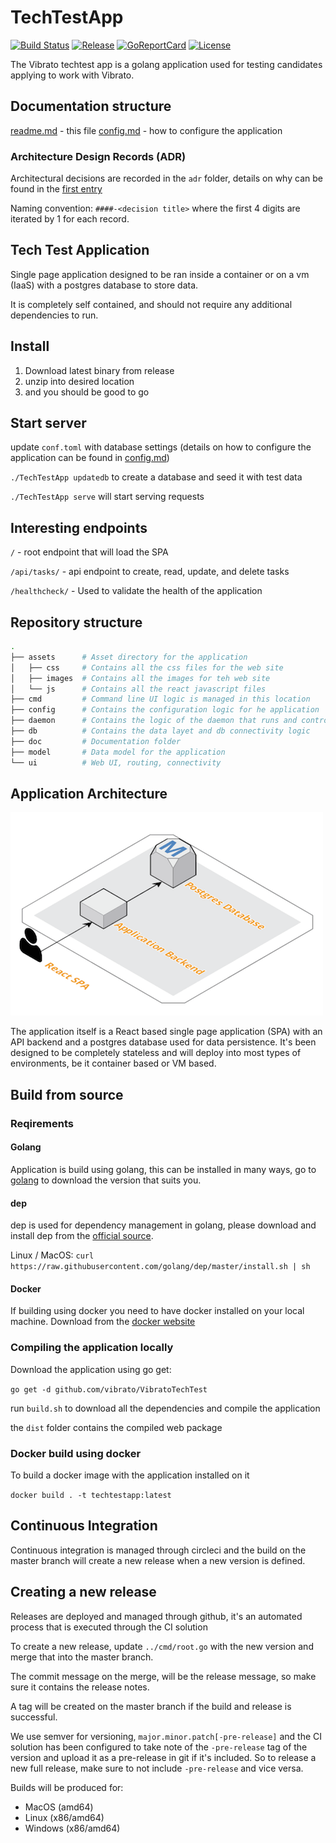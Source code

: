 # TechTestApp

[![Build Status][circleci-badge]][circleci]
[![Release][release-badge]][release]
[![GoReportCard][report-badge]][report]
[![License][license-badge]][license]

[circleci-badge]: https://circleci.com/gh/vibrato/TechTestApp.svg?style=shield&circle-token=8dfd03c6c2a5dc5555e2f1a84c36e33bc58ad0aa
[circleci]: https://circleci.com/gh/vibrato/TechTestApp
[release-badge]: http://img.shields.io/github/release/vibrato/TechTestApp/all.svg?style=flat
[release]:https://github.com/vibrato/TechTestApp/releases
[report-badge]: https://goreportcard.com/badge/github.com/vibrato/TechTestApp
[report]: https://goreportcard.com/report/github.com/vibrato/TechTestApp
[license-badge]: https://img.shields.io/github/license/vibrato/TechTestApp.svg?style=flat
[license]: https://github.com/vibrato/TechTestApp/license

The Vibrato techtest app is a golang application used for testing candidates applying to work with Vibrato.

## Documentation structure

[readme.md](readme.md) - this file
[config.md](config.md) - how to configure the application

### Architecture Design Records (ADR)

Architectural decisions are recorded in the `adr` folder, details on why can be found in the [first entry](adr/0001-record-architecture-decisions.md)

Naming convention: `####-<decision title>` where the first 4 digits are iterated by 1 for each record.

## Tech Test Application

Single page application designed to be ran inside a container or on a vm (IaaS) with a postgres database to store data.

It is completely self contained, and should not require any additional dependencies to run.

## Install

1. Download latest binary from release
2. unzip into desired location
3. and you should be good to go

## Start server

update `conf.toml` with database settings (details on how to configure the application can be found in [config.md](config.md))

`./TechTestApp updatedb` to create a database and seed it with test data

`./TechTestApp serve` will start serving requests

## Interesting endpoints

`/` - root endpoint that will load the SPA

`/api/tasks/` - api endpoint to create, read, update, and delete tasks

`/healthcheck/` - Used to validate the health of the application

## Repository structure

``` sh
.
├── assets      # Asset directory for the application
│   ├── css     # Contains all the css files for the web site
│   ├── images  # Contains all the images for teh web site
│   └── js      # Contains all the react javascript files
├── cmd         # Command line UI logic is managed in this location
├── config      # Contains the configuration logic for he application
├── daemon      # Contains the logic of the daemon that runs and controll the app
├── db          # Contains the data layet and db connectivity logic
├── doc         # Documentation folder
├── model       # Data model for the application
└── ui          # Web UI, routing, connectivity
```

## Application Architecture

![architecture](images/architecture.png)

The application itself is a React based single page application (SPA) with an API backend and a postgres database used for data persistence. It's been designed to be completely stateless and will deploy into most types of environments, be it container based or VM based.

## Build from source

### Reqirements

#### Golang

Application is build using golang, this can be installed in many ways, go to [golang](https://golang.org/) to download the version that suits you.

#### dep

dep is used for dependency management in golang, please download and install dep from the [official source](https://github.com/golang/dep).

Linux / MacOS: `curl https://raw.githubusercontent.com/golang/dep/master/install.sh | sh`

#### Docker

If building using docker you need to have docker installed on your local machine. Download from the [docker website](https://www.docker.com/get-started)

### Compiling the application locally

Download the application using go get:

`go get -d github.com/vibrato/VibratoTechTest`

run `build.sh` to download all the dependencies and compile the application

the `dist` folder contains the compiled web package

### Docker build using docker

To build a docker image with the application installed on it

`docker build . -t techtestapp:latest`

## Continuous Integration

Continuous integration is managed through circleci and the build on the master branch will create a new release when a new version is defined.

## Creating a new release

Releases are deployed and managed through github, it's an automated process that is executed through the CI solution

To create a new release, update `../cmd/root.go` with the new version and merge that into the master branch.

The commit message on the merge, will be the release message, so make sure it contains the release notes.

A tag will be created on the master branch if the build and release is successful.

We use semver for versioning, `major.minor.patch[-pre-release]` and the CI solution has been configured to take note of the `-pre-release` tag of the version and upload it as a pre-release in git if it's included. So to release a new full release, make sure to not include `-pre-release` and vice versa.

Builds will be produced for:

* MacOS (amd64)
* Linux (x86/amd64)
* Windows (x86/amd64)